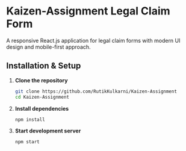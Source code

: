 # Kaizen-Assignment Legal Claim Form

A responsive React.js application for legal claim forms with modern UI design and mobile-first approach.

##  Installation & Setup

1. **Clone the repository**
   ```bash
   git clone https://github.com/RutikKulkarni/Kaizen-Assignment
   cd Kaizen-Assignment
   ```

2. **Install dependencies**
   ```bash
   npm install
   ```

3. **Start development server**
   ```bash
   npm start
   ```
